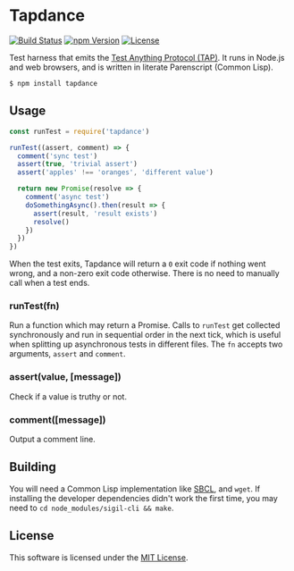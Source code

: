 # Tapdance

[![Build Status](https://img.shields.io/travis/sapeien/tapdance/master.svg?style=flat-square)](https://travis-ci.org/sapeien/tapdance)
[![npm Version](https://img.shields.io/npm/v/tapdance.svg?style=flat-square)](https://www.npmjs.com/package/tapdance)
[![License](https://img.shields.io/npm/l/tapdance.svg?style=flat-square)](https://raw.githubusercontent.com/sapeien/tapdance/master/LICENSE)

Test harness that emits the [Test Anything Protocol (TAP)](https://testanything.org). It runs in Node.js and web browsers, and is written in literate Parenscript (Common Lisp).

```
$ npm install tapdance
```


## Usage

```js
const runTest = require('tapdance')

runTest((assert, comment) => {
  comment('sync test')
  assert(true, 'trivial assert')
  assert('apples' !== 'oranges', 'different value')

  return new Promise(resolve => {
    comment('async test')
    doSomethingAsync().then(result => {
      assert(result, 'result exists')
      resolve()
    })
  })
})
```

When the test exits, Tapdance will return a `0` exit code if nothing went wrong, and a non-zero exit code otherwise. There is no need to manually call when a test ends.


### runTest(fn)

Run a function which may return a Promise. Calls to `runTest` get collected synchronously and run in sequential order in the next tick, which is useful when splitting up asynchronous tests in different files. The `fn` accepts two arguments, `assert` and `comment`.


### assert(value, [message])

Check if a value is truthy or not.


### comment([message])

Output a comment line.


## Building

You will need a Common Lisp implementation like [SBCL](http://www.sbcl.org), and `wget`. If installing the developer dependencies didn't work the first time, you may need to `cd node_modules/sigil-cli && make`.


## License

This software is licensed under the [MIT License](//github.com/sapeien/tapdance/blob/master/LICENSE).
